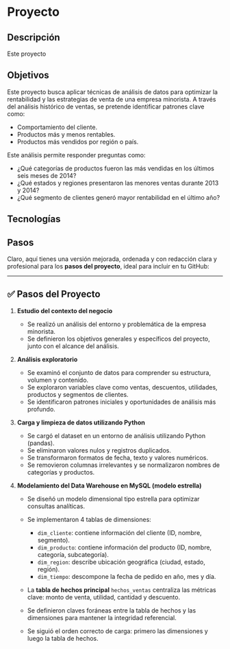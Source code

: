 # Proyecto

## Descripción

Este proyecto 

## Objetivos

Este proyecto busca aplicar técnicas de análisis de datos para optimizar la rentabilidad y las estrategias de venta de una empresa minorista. A través del análisis histórico de ventas, se pretende identificar patrones clave como:
- Comportamiento del cliente.
- Productos más y menos rentables.
- Productos más vendidos por región o país.

Este análisis permite responder preguntas como:
- ¿Qué categorías de productos fueron las más vendidas en los últimos seis meses de 2014?
- ¿Qué estados y regiones presentaron las menores ventas durante 2013 y 2014?
- ¿Qué segmento de clientes generó mayor rentabilidad en el último año?
  
## Tecnologías

## Pasos
Claro, aquí tienes una versión mejorada, ordenada y con redacción clara y profesional para los **pasos del proyecto**, ideal para incluir en tu GitHub:

---

## ✅ Pasos del Proyecto

1. **Estudio del contexto del negocio**

   * Se realizó un análisis del entorno y problemática de la empresa minorista.
   * Se definieron los objetivos generales y específicos del proyecto, junto con el alcance del análisis.

2. **Análisis exploratorio**

   * Se examinó el conjunto de datos para comprender su estructura, volumen y contenido.
   * Se exploraron variables clave como ventas, descuentos, utilidades, productos y segmentos de clientes.
   * Se identificaron patrones iniciales y oportunidades de análisis más profundo.

3. **Carga y limpieza de datos utilizando Python**

   * Se cargó el dataset en un entorno de análisis utilizando Python (pandas).
   * Se eliminaron valores nulos y registros duplicados.
   * Se transformaron formatos de fecha, texto y valores numéricos.
   * Se removieron columnas irrelevantes y se normalizaron nombres de categorías y productos.

4. **Modelamiento del Data Warehouse en MySQL (modelo estrella)**

   * Se diseñó un modelo dimensional tipo estrella para optimizar consultas analíticas.
   * Se implementaron 4 tablas de dimensiones:

     * `dim_cliente`: contiene información del cliente (ID, nombre, segmento).
     * `dim_producto`: contiene información del producto (ID, nombre, categoría, subcategoría).
     * `dim_region`: describe ubicación geográfica (ciudad, estado, región).
     * `dim_tiempo`: descompone la fecha de pedido en año, mes y día.
   * La **tabla de hechos principal** `hechos_ventas` centraliza las métricas clave: monto de venta, utilidad, cantidad y descuento.
   * Se definieron claves foráneas entre la tabla de hechos y las dimensiones para mantener la integridad referencial.
   * Se siguió el orden correcto de carga: primero las dimensiones y luego la tabla de hechos.
